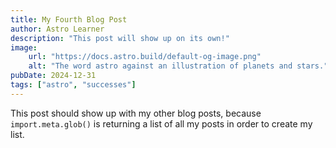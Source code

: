 ```yaml
---
title: My Fourth Blog Post
author: Astro Learner
description: "This post will show up on its own!"
image:
    url: "https://docs.astro.build/default-og-image.png"
    alt: "The word astro against an illustration of planets and stars."
pubDate: 2024-12-31
tags: ["astro", "successes"]
---
```

This post should show up with my other blog posts, because `import.meta.glob()` is returning a list of all my posts in order to create my list.